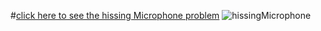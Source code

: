 #[click here to see the hissing Microphone problem](https://open.kattis.com/problems/hissingmicrophone)
![hissingMicrophone](/hissingMicrophone1.png)
